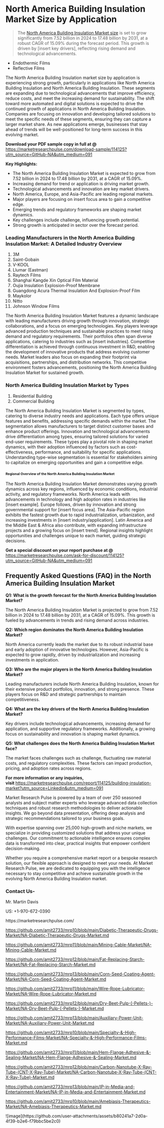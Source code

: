<h1>North America Building Insulation Market&nbsp;Size by Application</h1><blockquote><p>The <a href="https://marketresearchpulse.com/download-sample/114125?utm_source=GitHub-NA&amp;utm_medium=091">North America Building Insulation Market size</a> is set to grow significantly from 7.52 billion in 2024 to 17.48 billion by 2031, at a robust CAGR of 15.09% during the forecast period. This growth is driven by [insert key drivers], reflecting rising demand and technological advancements.</p></blockquote><ul><li>Endothermic Films<li> Reflective Films</li></ul><p>The North America Building Insulation market size by application is experiencing strong growth, particularly in applications like North America Building Insulation and North America Building Insulation. These segments are expanding due to technological advancements that improve efficiency, reduce costs, and meet the increasing demand for sustainability. The shift toward more automated and digital solutions is expected to drive the continued growth of applications in North America Building Insulation. Companies are focusing on innovation and developing tailored solutions to meet the specific needs of these segments, ensuring they can capture a larger market share. As new applications emerge, businesses that stay ahead of trends will be well-positioned for long-term success in this evolving market.</p><p><strong>Download your PDF sample copy in full at @ </strong><a href="https://marketresearchpulse.com/download-sample/114125?utm_source=GitHub-NA&amp;utm_medium=091">https://marketresearchpulse.com/download-sample/114125?utm_source=GitHub-NA&amp;utm_medium=091</a></p><p><strong>Key Highlights: </strong></p><ul><li>The North America Building Insulation Market is expected to grow from 7.52 billion in 2024 to 17.48 billion by 2031, at a CAGR of 15.09%.</li><li>Increasing demand for trend or application is driving market growth.</li><li>Technological advancements and innovation are key market drivers.</li><li>North America, Europe, and Asia-Pacific are leading regional markets.</li><li>Major players are focusing on insert focus area to gain a competitive edge.</li><li>Emerging trends and regulatory frameworks are shaping market dynamics.</li><li>Key challenges include challenge, influencing growth potential.</li><li>Strong growth is anticipated in sector over the forecast period.</li></ul><h3>Leading Manufacturers in the North America Building Insulation Market: A Detailed Industry Overview</h3><ol><li>3M</li><li>Saint-Gobain</li><li>V-KOOL</li><li>Llumar (Eastman)</li><li>Raytech Films</li><li>Shanghai Kangde Xin Optical Film Material</li><li>Oujia Insulation Explosion-Proof Membrane</li><li>Guangdong Acura Thermal Insulation And Explosion-Proof Film</li><li>Maykolor</li><li>Nitto</li><li>Johnson Window Films</li></ol><div class="flex max-w-full flex-col flex-grow"><div class="min-h-8 text-message flex w-full flex-col items-end gap-2 whitespace-normal break-words [.text-message+&amp;]:mt-5" dir="auto" data-message-author-role="assistant" data-message-id="fd8432e4-4910-450d-b182-61b7bfb0a01f" data-message-model-slug="gpt-4o"><div class="flex w-full flex-col gap-1 empty:hidden first:pt-[3px]"><div class="markdown prose w-full break-words dark:prose-invert light"><p>The North America Building Insulation Market features a dynamic landscape with leading manufacturers driving growth through innovation, strategic collaborations, and a focus on emerging technologies. Key players leverage advanced production techniques and sustainable practices to meet rising demand and regulatory requirements. Their portfolios often span diverse applications, catering to industries such as [insert industries]. Competitive differentiation is achieved through continuous investment in R&amp;D, enabling the development of innovative products that address evolving customer needs. Market leaders also focus on expanding their footprint via acquisitions, partnerships, and distribution networks. This competitive environment fosters advancements, positioning the North America Building Insulation Market for sustained growth.</p></div></div></div></div><h3>North America Building Insulation Market by Types</h3><ol><li>Residential Building<li> Commercial Building</li></ol><div class="flex max-w-full flex-col flex-grow"><div class="min-h-8 text-message flex w-full flex-col items-end gap-2 whitespace-normal break-words [.text-message+&amp;]:mt-5" dir="auto" data-message-author-role="assistant" data-message-id="084470be-0bb7-4664-bddf-5156b4f41249" data-message-model-slug="gpt-4o-mini"><div class="flex w-full flex-col gap-1 empty:hidden first:pt-[3px]"><div class="markdown prose w-full break-words dark:prose-invert light"><p>The North America Building Insulation Market is segmented by types, catering to diverse industry needs and applications. Each type offers unique features and benefits, addressing specific demands within the market. The segmentation allows manufacturers to target distinct customer bases and enhance product offerings. Innovation and technological advancements drive differentiation among types, ensuring tailored solutions for varied end-user requirements. These types play a pivotal role in shaping market dynamics, with their adoption influenced by factors such as cost-effectiveness, performance, and suitability for specific applications. Understanding type-wise segmentation is essential for stakeholders aiming to capitalize on emerging opportunities and gain a competitive edge.</p></div></div></div></div><h3><span style="font-size: 11px;">Regional Overview of the North America Building Insulation Market</span></h3><div class="flex max-w-full flex-col flex-grow"><div class="min-h-8 text-message flex w-full flex-col items-end gap-2 whitespace-normal break-words [.text-message+&amp;]:mt-5" dir="auto" data-message-author-role="assistant" data-message-id="e9038762-ce64-4e30-91c9-9bd413514231" data-message-model-slug="gpt-4o-mini"><div class="flex w-full flex-col gap-1 empty:hidden first:pt-[3px]"><div class="markdown prose w-full break-words dark:prose-invert light"><p>The North America Building Insulation Market demonstrates varying growth dynamics across key regions, influenced by economic conditions, industrial activity, and regulatory frameworks. North America leads with advancements in technology and high adoption rates in industries like [insert example]. Europe follows, driven by innovation and strong governmental support for [insert focus area]. The Asia-Pacific region exhibits the fastest growth due to rapid industrialization, urbanization, and increasing investments in [insert industry/application]. Latin America and the Middle East &amp; Africa also contribute, with expanding infrastructure projects and a growing focus on [insert trend]. Regional insights highlight opportunities and challenges unique to each market, guiding strategic decisions.</p></div></div></div></div><p><strong>Get a special discount on your report purchase at @ </strong><a href="https://marketresearchpulse.com/ask-for-discount/114125?utm_source=GitHub-NA&amp;utm_medium=091">https://marketresearchpulse.com/ask-for-discount/114125?utm_source=GitHub-NA&amp;utm_medium=091</a></p><h2>Frequently Asked Questions (FAQ) in the North America Building Insulation Market</h2><p><strong>Q1: What is the growth forecast for the North America Building Insulation Market?</strong></p><p>The North America Building Insulation Market is projected to grow from 7.52 billion in 2024 to 17.48 billion by 2031, at a CAGR of 15.09%. This growth is fueled by advancements in trends and rising demand across industries.</p><p><strong>Q2: Which region dominates the North America Building Insulation Market?</strong></p><p>North America currently leads the market due to its robust industrial base and early adoption of innovative technologies. However, Asia-Pacific is expected to grow rapidly, driven by industrialization and increasing investments in application.</p><p><strong>Q3: Who are the major players in the North America Building Insulation Market?</strong></p><p>Leading manufacturers include North America Building Insulation, known for their extensive product portfolios, innovation, and strong presence. These players focus on R&amp;D and strategic partnerships to maintain competitiveness.</p><p><strong>Q4: What are the key drivers of the North America Building Insulation Market?</strong></p><p>Key drivers include technological advancements, increasing demand for application, and supportive regulatory frameworks. Additionally, a growing focus on sustainability and innovation is shaping market dynamics.</p><p><strong>Q5: What challenges does the North America Building Insulation Market face?</strong></p><p>The market faces challenges such as challenge, fluctuating raw material costs, and regulatory complexities. These factors can impact production, pricing, and adoption rates across regions.</p><p><strong>For more information or any inquiries, visit&nbsp;</strong><a href="https://marketresearchpulse.com/report/114125/building-insulation-market?utm_source=Linkedin&utm_medium=091">https://marketresearchpulse.com/report/114125/building-insulation-market?utm_source=Linkedin&utm_medium=091</a></p><p>Market Research Pulse is powered by a team of over 250 seasoned analysts and subject matter experts who leverage advanced data collection techniques and robust research methodologies to deliver actionable insights. We go beyond data presentation, offering deep analysis and strategic recommendations tailored to your business goals.</p><p>With expertise spanning over 25,000 high-growth and niche markets, we specialize in providing customized solutions that address your unique challenges. Our commitment to actionable intelligence ensures complex data is transformed into clear, practical insights that empower confident decision-making.</p><p>Whether you require a comprehensive market report or a bespoke research solution, our flexible approach is designed to meet your needs. At Market Research Pulse, we are dedicated to equipping you with the intelligence necessary to stay competitive and achieve sustainable growth in the evolving North America Building Insulation market.</p><h3><strong>Contact Us-</strong></h3><p>Mr. Martin Davis</p><p>US: +1-970-672-0390</p><p>https://marketresearchpulse.com/</p><p><a href="https://github.com/amit2733/mrp10/blob/main/Diabetic-Therapeutic-Drugs-Market/NA-Diabetic-Therapeutic-Drugs-Market.md">https://github.com/amit2733/mrp10/blob/main/Diabetic-Therapeutic-Drugs-Market/NA-Diabetic-Therapeutic-Drugs-Market.md</a></p><p><a href="https://github.com/amit2733/mrp11/blob/main/Mining-Cable-Market/NA-Mining-Cable-Market.md">https://github.com/amit2733/mrp11/blob/main/Mining-Cable-Market/NA-Mining-Cable-Market.md</a></p><p><a href="https://github.com/amit2733/mrp12/blob/main/Fat-Replacing-Starch-Market/NA-Fat-Replacing-Starch-Market.md">https://github.com/amit2733/mrp12/blob/main/Fat-Replacing-Starch-Market/NA-Fat-Replacing-Starch-Market.md</a></p><p><a href="https://github.com/amit2733/mrp13/blob/main/Corn-Seed-Coating-Agent-Market/NA-Corn-Seed-Coating-Agent-Market.md">https://github.com/amit2733/mrp13/blob/main/Corn-Seed-Coating-Agent-Market/NA-Corn-Seed-Coating-Agent-Market.md</a></p><p><a href="https://github.com/amit2733/mrp11/blob/main/Wire-Rope-Lubricator-Market/NA-Wire-Rope-Lubricator-Market.md">https://github.com/amit2733/mrp11/blob/main/Wire-Rope-Lubricator-Market/NA-Wire-Rope-Lubricator-Market.md</a></p><p><a href="https://github.com/amit2733/mrp12/blob/main/Dry-Beet-Pulp-(-Pellets-)-Market/NA-Dry-Beet-Pulp-(-Pellets-)-Market.md">https://github.com/amit2733/mrp12/blob/main/Dry-Beet-Pulp-(-Pellets-)-Market/NA-Dry-Beet-Pulp-(-Pellets-)-Market.md</a></p><p><a href="https://github.com/amit2733/mrp13/blob/main/Auxiliary-Power-Unit-Market/NA-Auxiliary-Power-Unit-Market.md">https://github.com/amit2733/mrp13/blob/main/Auxiliary-Power-Unit-Market/NA-Auxiliary-Power-Unit-Market.md</a></p><p><a href="https://github.com/amit2733/mrp10/blob/main/Specialty-&-High-Performance-Films-Market/NA-Specialty-&-High-Performance-Films-Market.md">https://github.com/amit2733/mrp10/blob/main/Specialty-&-High-Performance-Films-Market/NA-Specialty-&-High-Performance-Films-Market.md</a></p><p><a href="https://github.com/amit2733/mrp11/blob/main/Hem-Flange-Adhesive-&-Sealing-Market/NA-Hem-Flange-Adhesive-&-Sealing-Market.md">https://github.com/amit2733/mrp11/blob/main/Hem-Flange-Adhesive-&-Sealing-Market/NA-Hem-Flange-Adhesive-&-Sealing-Market.md</a></p><p><a href="https://github.com/amit2733/mrp12/blob/main/Carbon-Nanotube-X-Ray-Tube-(CNT-X-Ray-Tube)-Market/NA-Carbon-Nanotube-X-Ray-Tube-(CNT-X-Ray-Tube)-Market.md">https://github.com/amit2733/mrp12/blob/main/Carbon-Nanotube-X-Ray-Tube-(CNT-X-Ray-Tube)-Market/NA-Carbon-Nanotube-X-Ray-Tube-(CNT-X-Ray-Tube)-Market.md</a></p><p><a href="https://github.com/amit2733/mrp13/blob/main/IP-in-Media-and-Entertainment-Market/NA-IP-in-Media-and-Entertainment-Market.md">https://github.com/amit2733/mrp13/blob/main/IP-in-Media-and-Entertainment-Market/NA-IP-in-Media-and-Entertainment-Market.md</a></p><p><a href="https://github.com/amit2733/mrp10/blob/main/Amebiasis-Therapeutics-Market/NA-Amebiasis-Therapeutics-Market.md">https://github.com/amit2733/mrp10/blob/main/Amebiasis-Therapeutics-Market/NA-Amebiasis-Therapeutics-Market.md</a></p>
![image](https://github.com/user-attachments/assets/b80241a7-2d0a-4f39-b2e6-f79bbc5be2c0)

